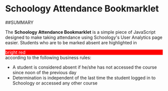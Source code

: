 Schoology Attendance Bookmarklet
===

##SUMMARY

The **Schoology Attendance Bookmarklet** is a simple piece of JavaScript designed to make taking attendance using Schoology's User Analytics page easier.  Students who are to be marked absent are highlighted in <div markdown="0" style="color: white; background-color: red;">bright red</div> according to the following business rules:

* A student is considered absent if he/she has not accessed the course since noon of the previous day
* Determination is independent of the last time the student logged in to Schoology or accessed any other course
